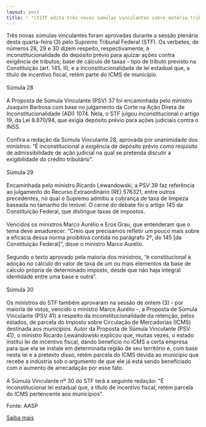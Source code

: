 ```yaml
---
layout: post
title: ! "\tSTF edita três novas súmulas vinculantes sobre matéria tributária"
---
```

<p>Três novas súmulas vinculantes foram aprovadas durante a sessão plenária desta quarta-feira (3) pelo Supremo Tribunal Federal (STF). Os verbetes, de números 28, 29 e 30 dizem respeito, respectivamente, à inconstitucionalidade do depósito prévio para ajuizar ações contra exigência de tributos; base de cálculo de taxas - tipo de tributo previsto na Constituição (art. 145, II); e a inconstitucionalidade de lei estadual que, a título de incentivo fiscal, retém parte do ICMS de município.<br /><br />Súmula 28<br /><br />A Proposta de Súmula Vinculante (PSV) 37 foi encaminhada pelo ministro Joaquim Barbosa com base no julgamento da Corte na Ação Direta de Inconstitucionalidade (ADI) 1074. Nela, o STF julgou inconstitucional o artigo 19, da Lei 8.870/94, que exigia depósito prévio para ações judiciais contra o INSS.<br /><br />Confira a redação da Súmula Vinculante 28, aprovada por unanimidade dos ministros: “É inconstitucional a exigência de depósito prévio como requisito de admissibilidade de ação judicial na qual se pretenda discutir a exigibilidade do crédito tributário”.<br /><br />Súmula 29<br /><br />Encaminhada pelo ministro Ricardo Lewandowski, a PSV 39 faz referência ao julgamento do Recurso Extraordinário (RE) 576321, entre outros precedentes, no qual o Supremo admitiu a cobrança de taxa de limpeza baseada no tamanho do imóvel. O cerne do debate foi o artigo 145 da Constituição Federal, que distingue taxas de impostos.<br /><br />Vencidos os ministros Marco Aurélio e Eros Grau, que entenderam que o tema deve amadurecer. “Creio que precisamos refletir um pouco mais sobre a eficácia dessa norma proibitiva contida no parágrafo 2º, do 145 [da Constituição Federal]”, disse o ministro Marco Aurélio.<br /><br />Segundo o texto aprovado pela maioria dos ministros, “é constitucional a adoção no cálculo do valor de taxa de um ou mais elementos da base de cálculo própria de determinado imposto, desde que não haja integral identidade entre uma base e outra”.<br /><br />Súmula 30<br /><br />Os ministros do STF também aprovaram na sessão de ontem (3) - por maioria de votos, vencido o ministro Marco Aurélio -, a Proposta de Súmula Vinculante (PSV 41) a respeito da inconstitucionalidade da retenção, pelos estados, de parcela do Imposto sobre Circulação de Mercadorias (ICMS) destinada aos municípios. Autor da Proposta de Súmula Vinculante (PSV 41), o ministro Ricardo Lewandowski explicou que, muitas vezes, o estado institui lei de incentivo fiscal, dando benefício no ICMS a certa empresa para que ela se instale em determinada região de seu território e, com base nesta lei e a pretexto disso, retém parcela do ICMS devida ao município que recebe a indústria sob o argumento de que ele já está sendo beneficiado com o aumento de arrecadação por esse fato.<br /><br />A Súmula Vinculante nº 30 do STF terá a seguinte redação: "É inconstitucional lei estadual que, a título de incentivo fiscal, retém parcela do ICMS pertencente aos municípios".</p><p>Fonte: AASP </p><p><a href="http://www.aasp.org.br/aasp/imprensa/clipping/cli_noticia.asp?idnot=7044" target="_blank">Saiba mais</a> </p>
